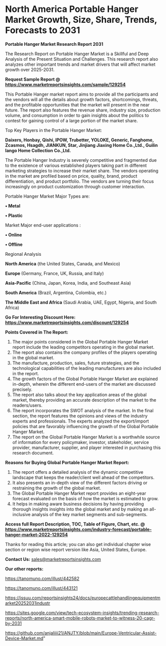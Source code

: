 # North America Portable Hanger Market Growth, Size, Share, Trends, Forecasts to 2031

<strong>Portable Hanger Market Research Report 2031</strong>

The Research Report on Portable Hanger Market is a Skillful and Deep Analysis of the Present Situation and Challenges. This research report also analyzes other important trends and market drivers that will affect market growth over 2025-2031.

<strong>Request Sample Report @ <a href=https://www.marketreportsinsights.com/sample/129254>https://www.marketreportsinsights.com/sample/129254</a></strong>

This Portable Hanger market report aims to provide all the participants and the vendors will all the details about growth factors, shortcomings, threats, and the profitable opportunities that the market will present in the near future. The report also features the revenue share, industry size, production volume, and consumption in order to gain insights about the politics to contest for gaining control of a large portion of the market share.

Top Key Players in the Portable Hanger Market:

<strong>Daixers, Honbay, Qishi, IPOW, Trubetter, YOLOKE, Generic, Fanghome, Zcasmos, Hsagdh, JIANKUN, Star, Jinjiang Jiaxing Home Co.,Ltd., Guilin Iango Home Collection Co.,Ltd.</strong>

The Portable Hanger Industry is severely competitive and fragmented due to the existence of various established players taking part in different marketing strategies to increase their market share. The vendors operating in the market are profiled based on price, quality, brand, product differentiation, and product portfolio. The vendors are turning their focus increasingly on product customization through customer interaction.

Portable Hanger Market Major Types are:

<strong>• Metal

• Plastic</strong>

Market Major end-user applications :

<strong>• Online

• Offline</strong>

Regional Analysis

</u><strong><b>North America</b></strong> (the United States, Canada, and Mexico)

<strong><b>Europe </b></strong>(Germany, France, UK, Russia, and Italy)

<strong><b>Asia-Pacific</b></strong> (China, Japan, Korea, India, and Southeast Asia)

<strong><b>South America</b></strong> (Brazil, Argentina, Colombia, etc.)

<strong><b>The Middle East and Africa</b></strong> (Saudi Arabia, UAE, Egypt, Nigeria, and South Africa)

<strong>Go For Interesting Discount Here: <a href=https://www.marketreportsinsights.com/discount/129254>https://www.marketreportsinsights.com/discount/129254</a></strong>

<strong>Points Covered in The Report:</strong>
<ol>
  <li>The major points considered in the Global Portable Hanger Market report include the leading competitors operating in the global market.</li>
  <li>The report also contains the company profiles of the players operating in the global market.</li>
  <li>The manufacture, production, sales, future strategies, and the technological capabilities of the leading manufacturers are also included in the report.</li>
  <li>The growth factors of the Global Portable Hanger Market are explained in-depth, wherein the different end-users of the market are discussed precisely.</li>
  <li>The report also talks about the key application areas of the global market, thereby providing an accurate description of the market to the readers/users.</li>
  <li>The report incorporates the SWOT analysis of the market. In the final section, the report features the opinions and views of the industry experts and professionals. The experts analyzed the export/import policies that are favorably influencing the growth of the Global Portable Hanger Market.</li>
  <li>The report on the Global Portable Hanger Market is a worthwhile source of information for every policymaker, investor, stakeholder, service provider, manufacturer, supplier, and player interested in purchasing this research document.</li>
</ol>
<strong>Reasons for Buying Global Portable Hanger Market Report:</strong>

<ol>
  <li>The report offers a detailed analysis of the dynamic competitive landscape that keeps the reader/client well ahead of the competitors.</li>
  <li>It also presents an in-depth view of the different factors driving or restraining the growth of the global market.</li>
  <li>The Global Portable Hanger Market report provides an eight-year forecast evaluated on the basis of how the market is estimated to grow.</li>
  <li>It helps in making aware business decisions by having providing thorough insights insights into the global market and by making an all-inclusive analysis of the key market segments and sub-segments.</li>
</ol>
<strong>Access full Report Description, TOC, Table of Figure, Chart, etc. @ <a href=https://www.marketreportsinsights.com/industry-forecast/portable-hanger-market-2022-129254>https://www.marketreportsinsights.com/industry-forecast/portable-hanger-market-2022-129254</a></strong>


Thanks for reading this article; you can also get individual chapter wise section or region wise report version like Asia, United States, Europe.

<strong>Contact Us:</strong>
sales@marketreportsinsights.com

<strong>Our other reports:</strong>

<a href=https://tanomuno.com/illust/442582>https://tanomuno.com/illust/442582</a>

<a href=https://tanomuno.com/illust/443121>https://tanomuno.com/illust/443121</a>

<a href=https://issuu.com/reportsinsights24/docs/europecattlehandlingequipmentmarket20252031industr>https://issuu.com/reportsinsights24/docs/europecattlehandlingequipmentmarket20252031industr</a>

<a href=https://sites.google.com/view/tech-ecosystem-insights/trending-research-reports/north-america-smart-mobile-robots-market-to-witness-20-cagr-by-2031>https://sites.google.com/view/tech-ecosystem-insights/trending-research-reports/north-america-smart-mobile-robots-market-to-witness-20-cagr-by-2031</a>

<a href=https://github.com/anjaliiii21/ANJTY/blob/main/Europe-Ventricular-Assist-Device-Market.md>https://github.com/anjaliiii21/ANJTY/blob/main/Europe-Ventricular-Assist-Device-Market.md</a>"
